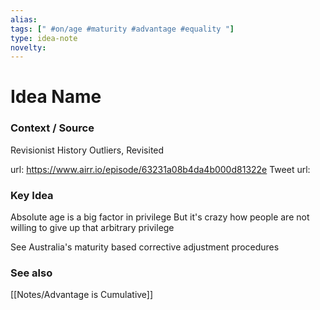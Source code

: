 ```yaml
---
alias: 
tags: [" #on/age #maturity #advantage #equality "]
type: idea-note
novelty: 
---
```

# Idea Name

### Context / Source
Revisionist History
Outliers, Revisited

url: https://www.airr.io/episode/63231a08b4da4b000d81322e
Tweet url: 

### Key Idea

Absolute age is a big factor in privilege
But it's crazy how people are not willing to give up that arbitrary privilege

See Australia's 
maturity based corrective adjustment procedures

### See also
[[Notes/Advantage is Cumulative]]